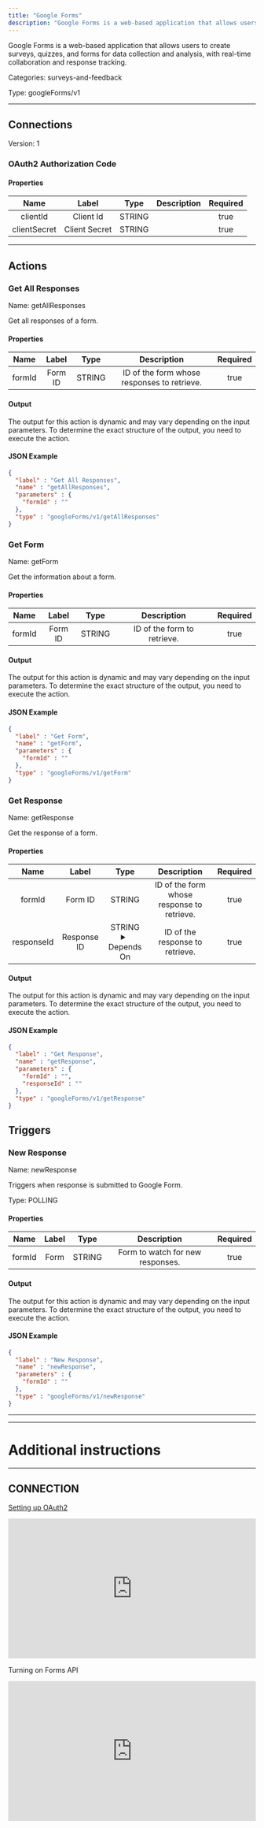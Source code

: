```yaml
---
title: "Google Forms"
description: "Google Forms is a web-based application that allows users to create surveys, quizzes, and forms for data collection and analysis, with real-time collaboration and response tracking."
---
```


Google Forms is a web-based application that allows users to create surveys, quizzes, and forms for data collection and analysis, with real-time collaboration and response tracking.


Categories: surveys-and-feedback


Type: googleForms/v1

<hr />



## Connections

Version: 1


### OAuth2 Authorization Code

#### Properties

|      Name       |      Label     |     Type     |     Description     | Required |
|:---------------:|:--------------:|:------------:|:-------------------:|:--------:|
| clientId | Client Id | STRING |  | true |
| clientSecret | Client Secret | STRING |  | true |





<hr />



## Actions


### Get All Responses
Name: getAllResponses

Get all responses of a form.

#### Properties

|      Name       |      Label     |     Type     |     Description     | Required |
|:---------------:|:--------------:|:------------:|:-------------------:|:--------:|
| formId | Form ID | STRING | ID of the form whose responses to retrieve. | true |


#### Output

The output for this action is dynamic and may vary depending on the input parameters. To determine the exact structure of the output, you need to execute the action.

#### JSON Example
```json
{
  "label" : "Get All Responses",
  "name" : "getAllResponses",
  "parameters" : {
    "formId" : ""
  },
  "type" : "googleForms/v1/getAllResponses"
}
```


### Get Form
Name: getForm

Get the information about a form.

#### Properties

|      Name       |      Label     |     Type     |     Description     | Required |
|:---------------:|:--------------:|:------------:|:-------------------:|:--------:|
| formId | Form ID | STRING | ID of the form to retrieve. | true |


#### Output

The output for this action is dynamic and may vary depending on the input parameters. To determine the exact structure of the output, you need to execute the action.

#### JSON Example
```json
{
  "label" : "Get Form",
  "name" : "getForm",
  "parameters" : {
    "formId" : ""
  },
  "type" : "googleForms/v1/getForm"
}
```


### Get Response
Name: getResponse

Get the response of a form.

#### Properties

|      Name       |      Label     |     Type     |     Description     | Required |
|:---------------:|:--------------:|:------------:|:-------------------:|:--------:|
| formId | Form ID | STRING | ID of the form whose response to retrieve. | true |
| responseId | Response ID | STRING <details> <summary> Depends On </summary> formId </details> | ID of the response to retrieve. | true |


#### Output

The output for this action is dynamic and may vary depending on the input parameters. To determine the exact structure of the output, you need to execute the action.

#### JSON Example
```json
{
  "label" : "Get Response",
  "name" : "getResponse",
  "parameters" : {
    "formId" : "",
    "responseId" : ""
  },
  "type" : "googleForms/v1/getResponse"
}
```




## Triggers


### New Response
Name: newResponse

Triggers when response is submitted to Google Form.

Type: POLLING

#### Properties

|      Name       |      Label     |     Type     |     Description     | Required |
|:---------------:|:--------------:|:------------:|:-------------------:|:--------:|
| formId | Form | STRING | Form to watch for new responses. | true |


#### Output

The output for this action is dynamic and may vary depending on the input parameters. To determine the exact structure of the output, you need to execute the action.

#### JSON Example
```json
{
  "label" : "New Response",
  "name" : "newResponse",
  "parameters" : {
    "formId" : ""
  },
  "type" : "googleForms/v1/newResponse"
}
```


<hr />

<hr />

# Additional instructions
<hr />

## CONNECTION

[Setting up OAuth2](https://support.google.com/googleapi/answer/6158849?hl=en)

<div style="position:relative;height:0;width:100%;overflow:hidden;z-index:99999;box-sizing:border-box;padding-bottom:calc(50.05219207% + 32px)"><iframe src="https://www.guidejar.com/embed/fec74020-26bb-43dd-814c-f8b907f6f45b?type=1&controls=on" width="100%" height="100%" style="height:100%;position:absolute;inset:0" allowfullscreen frameborder="0"></iframe></div>

Turning on Forms API
<div style="position:relative;height:0;width:100%;overflow:hidden;z-index:99999;box-sizing:border-box;padding-bottom:calc(50.05219207% + 32px)"><iframe src="https://www.guidejar.com/embed/6O0wffw3j1b6d9hcAxOy?type=1&controls=on" width="100%" height="100%" style="height:100%;position:absolute;inset:0" allowfullscreen frameborder="0"></iframe></div>
